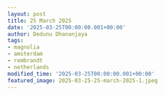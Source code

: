 ```yaml
---
layout: post
title: 25 March 2025
date: '2025-03-25T00:00:00.001+00:00'
author: Dedunu Dhananjaya
tags:
- magnolia
- amsterdam
- rembrandt
- netherlands
modified_time: '2025-03-25T00:00:00.001+00:00'
featured_image: 2025-03-25-25-march-2025-1.jpeg
---
```

